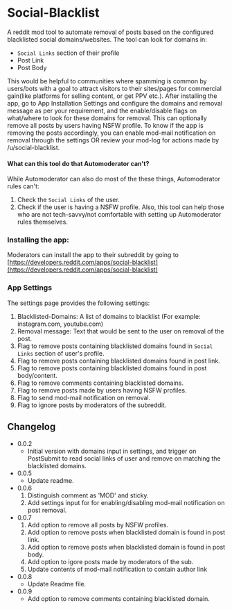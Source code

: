 # Social-Blacklist
A reddit mod tool to automate removal of posts based on the configured blacklisted social domains/websites. The tool can look for domains in:
 * `Social Links` section of their profile
 * Post Link
 * Post Body
 
 This would be helpful to communities where spamming is common by users/bots with a goal to attract visitors to their sites/pages for commercial gain(like platforms for selling content, or get PPV etc.). After installing the app, go to App Installation Settings and configure the domains and removal message as per your requirement, and the enable/disable flags on what/where to look for these domains for removal. This can optionally remove all posts by users having NSFW profile. To know if the app is removing the posts accordingly, you can enable mod-mail notification on removal through the settings OR review your mod-log for actions made by /u/social-blacklist.

#### What can this tool do that Automoderator can't?
While Automoderator can also do most of the these things, Automoderator rules can't:
1. Check the `Social Links` of the user.
2. Check if the user is having a NSFW profile.
Also, this tool can help those who are not tech-savvy/not comfortable with setting up Automoderator rules themselves.

### Installing the app:
Moderators can install the app to their subreddit by going to [https://developers.reddit.com/apps/social-blacklist](https://developers.reddit.com/apps/social-blacklist)

### App Settings
The settings page provides the following settings:
  1) Blacklisted-Domains: A list of domains to blacklist (For example: instagram.com, youtube.com)
  2) Removal message: Text that would be sent to the user on removal of the post.
  3) Flag to remove posts containing blacklisted domains found in `Social Links` section of user's profile.
  4) Flag to remove posts containing blacklisted domains found in post link.
  5) Flag to remove posts containing blacklisted domains found in post body/content.
  6) Flag to remove comments containing blacklisted domains.
  7) Flag to remove posts made by users having NSFW profiles.
  8) Flag to send mod-mail notification on removal.
  9) Flag to ignore posts by moderators of the subreddit.

## Changelog
* 0.0.2
    * Initial version with domains input in settings, and trigger on PostSubmit to read social links of user and remove on matching the blacklisted domains.
* 0.0.5
    * Update readme.
* 0.0.6
    1. Distinguish comment as 'MOD' and sticky.
    2. Add settings input for for enabling/disabling mod-mail notification on post removal.
* 0.0.7
    1. Add option to remove all posts by NSFW profiles.
    2. Add option to remove posts when blacklisted domain is found in post link.
    3. Add option to remove posts when blacklisted domain is found in post body.
    4. Add option to igore posts made by moderators of the sub.
    5. Update contents of mod-mail notification to contain author link
* 0.0.8
    * Update Readme file.
* 0.0.9
    * Add option to remove comments containing blacklisted domain.